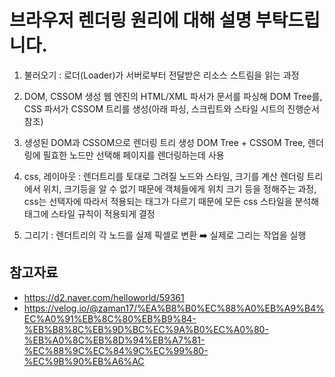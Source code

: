 # 브라우저 렌더링 원리에 대해 설명 부탁드립니다.

1. 불러오기
   : 로더(Loader)가 서버로부터 전달받은 리소스 스트림을 읽는 과정

2. DOM, CSSOM 생성
   웹 엔진의 HTML/XML 파서가 문서를 파싱해 DOM Tree를, CSS 파서가 CSSOM 트리를 생성(아래 파싱, 스크립트와 스타일 시트의 진행순서 참조)

3. 생성된 DOM과 CSSOM으로 렌더링 트리 생성
   DOM Tree + CSSOM Tree, 렌더링에 필효한 노드만 선택해 페이지를 렌더링하는데 사용

4. css, 레이아웃
   : 렌더트리를 토대로 그려질 노드와 스타일, 크기를 계산
   렌더링 트리에서 위치, 크기등을 알 수 없기 때문에 객체들에게 위치 크기 등을 정해주는 과정, css는 선택자에 따라서 적용되는 태그가 다르기 때문에 모든 css 스타일을 분석해 태그에 스타일 규칙이 적용되게 결정

5. 그리기
   : 렌더트리의 각 노드를 실제 픽셀로 변환 ➡️ 실제로 그리는 작업을 실행

## 참고자료
- https://d2.naver.com/helloworld/59361
- https://velog.io/@zaman17/%EA%B8%B0%EC%88%A0%EB%A9%B4%EC%A0%91%EB%8C%80%EB%B9%84-%EB%B8%8C%EB%9D%BC%EC%9A%B0%EC%A0%80-%EB%A0%8C%EB%8D%94%EB%A7%81-%EC%88%9C%EC%84%9C%EC%99%80-%EC%9B%90%EB%A6%AC